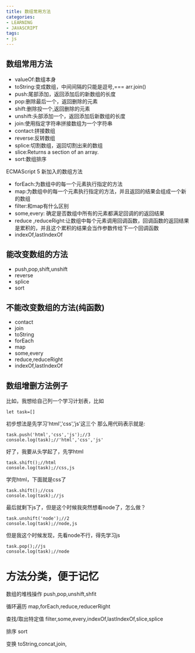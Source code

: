 ```yaml
---
title: 数组常用方法
categories: 
- LEARNING
- JAVASCRIPT
tags:
- js
---
```


## 数组常用方法
- valueOf:数组本身
- toString:变成数组，中间间隔的只能是逗号,=== arr.join()
- push:尾部添加，返回添加后的新数组的长度
- pop:删除最后一个，返回删除的元素
- shift:删除投一个,返回删除的元素
- unshift:头部添加一个，返回添加后新数组的长度
- join:使用指定字符串拼接数组为一个字符串
- contact:拼接数组
- reverse:反转数组
- splice:切割数组，返回切割出来的数组
- slice:Returns a section of an array.
- sort:数组排序




ECMAScript 5 新加入的数组方法
- forEach:为数组中的每一个元素执行指定的方法
- map:为数组中的每一个元素执行指定的方法，并且返回的结果会组成一个新的数组
- filter:和map有什么区别
- some,every: 确定是否数组中所有的元素都满足回调的的返回结果
- reduce ,reduceRight:让数组中每个元素调用回调函数，回调函数的返回结果是累积的，并且这个累积的结果会当作参数传给下一个回调函数
- indexOf,lastIndexOf




## 能改变数组的方法
- push,pop,shift,unshift
- reverse
- splice
- sort

## 不能改变数组的方法(纯函数)
- contact
- join
- toString
- forEach
- map
- some,every
- reduce,reduceRight
- indexOf,lastIndexOf




## 数组增删方法例子
比如，我想给自己列一个学习计划表，比如
```
let task=[]
```
初步想法是先学习'html','css','js'这三个
那么用代码表示就是:
```
task.push('html','css','js');//3
console.log(task);//'html','css','js'
```
好了，我要从头学起了，先学html
```
task.shift();//html
console.log(task);//css,js
```
学完html，下面就是css了

```
task.shift();//css
console.log(task);//js
```
最后就剩下js了，但是这个时候我突然想看node了，怎么做？
```
task.unshift('node');//2
console.log(task);//node,js
```
但是我这个时候发现，先看node不行，得先学习js
```
task.pop();//js
console.log(task);//node
```



# 方法分类，便于记忆

数组的堆栈操作
push,pop,unshift,shfit

循环遍历
map,forEach,reduce,reducerRight

查找/取出特定值
filter,some,every,indexOf,lastIndexOf,slice,splice

排序
sort 

变换
toString,concat,join,
